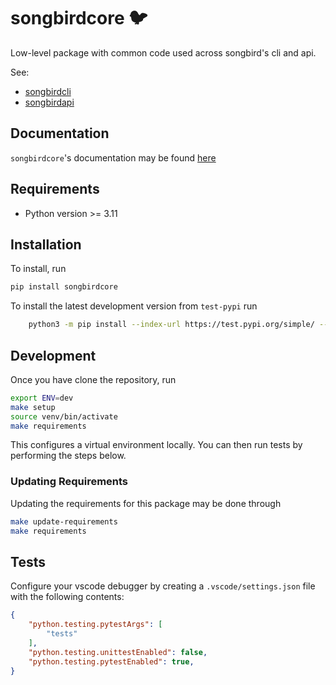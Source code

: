 # songbirdcore 🐦

Low-level package with common code used across songbird's
cli and api.

See: 

- [songbirdcli](https://github.com/cboin1996/songbird.git)
- [songbirdapi](https://github.com/cboin1996/songbirdapi.git)

## Documentation

`songbirdcore`'s documentation may be found [here](https://cboin1996.github.io/songbirdcore)

## Requirements

- Python version >= 3.11

## Installation

To install, run

```bash
pip install songbirdcore
```

To install the latest development version from `test-pypi`
run

```bash
    python3 -m pip install --index-url https://test.pypi.org/simple/ --extra-index-url https://pypi.org/simple/ songbirdcore
```

## Development

Once you have clone the repository, run

```bash
export ENV=dev
make setup
source venv/bin/activate
make requirements
```

This configures a virtual environment locally.
You can then run tests by performing the steps below.

### Updating Requirements

Updating the requirements for this package may be done
through

```bash
make update-requirements
make requirements
```

## Tests

Configure your vscode debugger by creating a `.vscode/settings.json`
file with the following contents:

```json
{
    "python.testing.pytestArgs": [
        "tests"
    ],
    "python.testing.unittestEnabled": false,
    "python.testing.pytestEnabled": true,
}
```